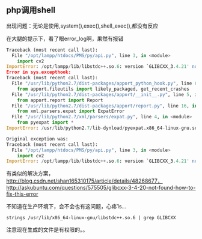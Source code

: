 ## php调用shell

出现问题：无论是使用,system(),exec(),shell_exec(),都没有反应

在大腿的提示下，看了眼error_log啊，果然有报错

```python
Traceback (most recent call last):
  File "/opt/lampp/htdocs/PMS/py/api.py", line 3, in <module>
    import cv2
ImportError: /opt/lampp/lib/libstdc++.so.6: version `GLIBCXX_3.4.21' not found (required by /usr/local/lib/python2.7/dist-packages/cv2.so)
Error in sys.excepthook:
Traceback (most recent call last):
  File "/usr/lib/python2.7/dist-packages/apport_python_hook.py", line 63, in apport_excepthook
    from apport.fileutils import likely_packaged, get_recent_crashes
  File "/usr/lib/python2.7/dist-packages/apport/__init__.py", line 5, in <module>
    from apport.report import Report
  File "/usr/lib/python2.7/dist-packages/apport/report.py", line 16, in <module>
    from xml.parsers.expat import ExpatError
  File "/usr/lib/python2.7/xml/parsers/expat.py", line 4, in <module>
    from pyexpat import *
ImportError: /usr/lib/python2.7/lib-dynload/pyexpat.x86_64-linux-gnu.so: undefined symbol: XML_SetHashSalt

Original exception was:
Traceback (most recent call last):
  File "/opt/lampp/htdocs/PMS/py/api.py", line 3, in <module>
    import cv2
ImportError: /opt/lampp/lib/libstdc++.so.6: version `GLIBCXX_3.4.21' not found (required by /usr/local/lib/python2.7/dist-packages/cv2.so)
```

有类似的解决方案，http://blog.csdn.net/shan165310175/article/details/48268677，http://askubuntu.com/questions/575505/glibcxx-3-4-20-not-found-how-to-fix-this-error

不知道在生产环境下，会不会也有这问题，心疼1s...

```shell
strings /usr/lib/x86_64-linux-gnu/libstdc++.so.6 | grep GLIBCXX
```

注意现在生成的文件是有权限的。。